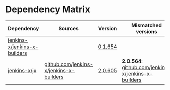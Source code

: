 # Dependency Matrix

Dependency | Sources | Version | Mismatched versions
---------- | ------- | ------- | -------------------
[jenkins-x/jenkins-x-builders](https://github.com/jenkins-x/jenkins-x-builders) |  | [0.1.654]() | 
[jenkins-x/jx](https://github.com/jenkins-x/jx.git) | [github.com/jenkins-x/jenkins-x-builders](https://github.com/jenkins-x/jenkins-x-builders) | [2.0.605](https://github.com/jenkins-x/jx/releases/tag/v2.0.605) | **2.0.564**: [github.com/jenkins-x/jenkins-x-builders](https://github.com/jenkins-x/jenkins-x-builders)
